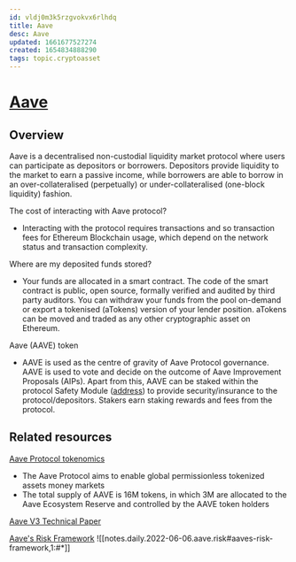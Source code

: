 ```yaml
---
id: vldj0m3k5rzgvokvx6rlhdq
title: Aave
desc: Aave
updated: 1661677527274
created: 1654834888290
tags: topic.cryptoasset
---
```

# [Aave](https://aave.com/)

## Overview

Aave is a decentralised non-custodial liquidity market protocol where users can participate as depositors or borrowers. Depositors provide liquidity to the market to earn a passive income, while borrowers are able to borrow in an over-collateralised (perpetually) or under-collateralised (one-block liquidity) fashion.

The cost of interacting with Aave protocol? 
- Interacting with the protocol requires transactions and so transaction fees for Ethereum Blockchain usage, which depend on the network status and transaction complexity.

Where are my deposited funds stored? 
- Your funds are allocated in a smart contract. The code of the smart contract is public, open source, formally verified and audited by third party auditors. You can withdraw your funds from the pool on-demand or export a tokenised (aTokens) version of your lender position. aTokens can be moved and traded as any other cryptographic asset on Ethereum.

Aave (AAVE) token
- AAVE is used as the centre of gravity of Aave Protocol governance. AAVE is used to vote and decide on the outcome of Aave Improvement Proposals (AIPs). Apart from this, AAVE can be staked within the protocol Safety Module ([address](https://etherscan.io/token/0x4da27a545c0c5b758a6ba100e3a049001de870f5)) to provide security/insurance to the protocol/depositors. Stakers earn staking rewards and fees from the protocol.

## Related resources

[Aave Protocol tokenomics](https://github.com/aave/aavenomics/blob/main/Aavenomics.pdf)
- The Aave Protocol aims to enable global permissionless tokenized assets money markets
- The total supply of AAVE is 16M tokens, in which 3M are allocated to the Aave Ecosystem Reserve and controlled by the AAVE token holders

[Aave V3 Technical Paper](https://github.com/aave/aave-v3-core/blob/master/techpaper/Aave_V3_Technical_Paper.pdf)

[Aave's Risk Framework](https://docs.aave.com/risk/) ![[notes.daily.2022-06-06.aave.risk#aaves-risk-framework,1:#*]]